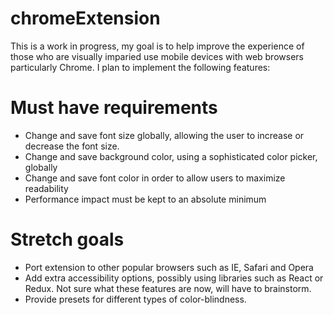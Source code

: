 # chromeExtension
This is a work in progress, my goal is to help improve the experience of those who are visually imparied use mobile devices with web browsers
particularly Chrome.  I plan to implement the following features:

# Must have requirements
-	Change and save font size globally, allowing the user to increase or decrease the font size.
-	Change and save background color, using a sophisticated color picker, globally
-	Change and save font color in order to allow users to maximize readability
-	Performance impact must be kept to an absolute minimum

# Stretch goals
-	Port extension to other popular browsers such as IE, Safari and Opera
-	Add extra accessibility options, possibly using libraries such as React or Redux.  Not sure what these features are now, will have to brainstorm.
-	Provide presets for different types of color-blindness.
